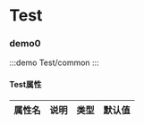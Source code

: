 
# Test


### demo0
:::demo 
Test/common
:::

#### Test属性
| 属性名              | 说明                                                             | 类型                                                                            | 默认值 |
| ----------------- | ----------------------------------------------------------------------- | ------------------------------------------------------------------------------- | ------- |
